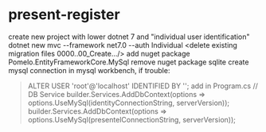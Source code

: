 # present-register
create new project with lower dotnet 7 and "individual user identification"
   dotnet new mvc --framework net7.0 --auth Individual 
<delete existing migration files 0000..00_Create.../>
add nuget package Pomelo.EntityFrameworkCore.MySql
remove nuget package sqlite
create mysql connection in mysql workbench, if trouble:
  > ALTER USER 'root'@'localhost' IDENTIFIED BY '<password>';
add in Program.cs
  > // DB Service
    builder.Services.AddDbContext<ApplicationDbContext>(options =>
    options.UseMySql(identityConnectionString, serverVersion));
    builder.Services.AddDbContext<AppDbContext>(options =>
    options.UseMySql(presentelConnectionString, serverVersion));
